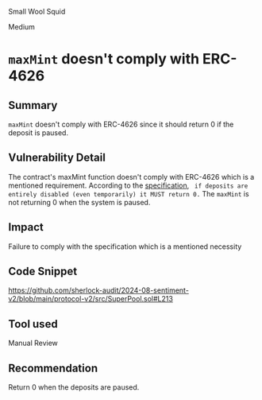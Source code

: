 Small Wool Squid

Medium

# `maxMint` doesn't comply with ERC-4626

## Summary
`maxMint` doesn't comply with ERC-4626 since it should return 0 if the deposit is paused.

## Vulnerability Detail
The contract's maxMint function doesn't comply with ERC-4626 which is a mentioned requirement. According to the [specification](https://eips.ethereum.org/EIPS/eip-4626#maxmint), ` if deposits are entirely disabled (even temporarily) it MUST return 0.`
The `maxMint` is not returning 0 when the system is paused.

## Impact
Failure to comply with the specification which is a mentioned necessity

## Code Snippet
https://github.com/sherlock-audit/2024-08-sentiment-v2/blob/main/protocol-v2/src/SuperPool.sol#L213

## Tool used

Manual Review

## Recommendation
Return 0 when the deposits are paused.